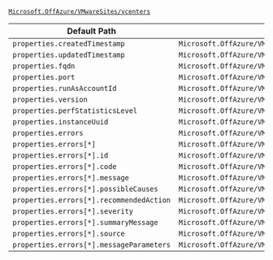 [`Microsoft.OffAzure/VMwareSites/vcenters`](https://docs.microsoft.com/en-us/azure/templates/microsoft.offazure/vmwaresites/vcenters)

| Default Path | Alias |
|---|---|
| `properties.createdTimestamp` | `Microsoft.OffAzure/VMwareSites/vCenters/createdTimestamp` |
| `properties.updatedTimestamp` | `Microsoft.OffAzure/VMwareSites/vCenters/updatedTimestamp` |
| `properties.fqdn` | `Microsoft.OffAzure/VMwareSites/vCenters/fqdn` |
| `properties.port` | `Microsoft.OffAzure/VMwareSites/vCenters/port` |
| `properties.runAsAccountId` | `Microsoft.OffAzure/VMwareSites/vCenters/runAsAccountId` |
| `properties.version` | `Microsoft.OffAzure/VMwareSites/vCenters/version` |
| `properties.perfStatisticsLevel` | `Microsoft.OffAzure/VMwareSites/vCenters/perfStatisticsLevel` |
| `properties.instanceUuid` | `Microsoft.OffAzure/VMwareSites/vCenters/instanceUuid` |
| `properties.errors` | `Microsoft.OffAzure/VMwareSites/vCenters/errors` |
| `properties.errors[*]` | `Microsoft.OffAzure/VMwareSites/vCenters/errors[*]` |
| `properties.errors[*].id` | `Microsoft.OffAzure/VMwareSites/vCenters/errors[*].id` |
| `properties.errors[*].code` | `Microsoft.OffAzure/VMwareSites/vCenters/errors[*].code` |
| `properties.errors[*].message` | `Microsoft.OffAzure/VMwareSites/vCenters/errors[*].message` |
| `properties.errors[*].possibleCauses` | `Microsoft.OffAzure/VMwareSites/vCenters/errors[*].possibleCauses` |
| `properties.errors[*].recommendedAction` | `Microsoft.OffAzure/VMwareSites/vCenters/errors[*].recommendedAction` |
| `properties.errors[*].severity` | `Microsoft.OffAzure/VMwareSites/vCenters/errors[*].severity` |
| `properties.errors[*].summaryMessage` | `Microsoft.OffAzure/VMwareSites/vCenters/errors[*].summaryMessage` |
| `properties.errors[*].source` | `Microsoft.OffAzure/VMwareSites/vCenters/errors[*].source` |
| `properties.errors[*].messageParameters` | `Microsoft.OffAzure/VMwareSites/vCenters/errors[*].messageParameters` |


